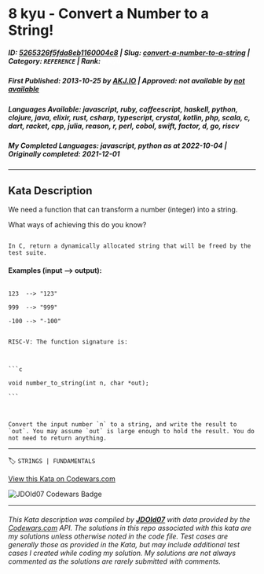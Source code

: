 # 8 kyu - Convert a Number to a String!

##### **ID**: [5265326f5fda8eb1160004c8](https://www.codewars.com/kata/5265326f5fda8eb1160004c8) | **Slug**: [convert-a-number-to-a-string](https://www.codewars.com/kata/5265326f5fda8eb1160004c8) | **Category**: `REFERENCE` | **Rank**: <span style="color:white">8 kyu</span>

##### **First Published**: 2013-10-25 ***by*** [AKJ.IO](https://www.codewars.com/users/AKJ.IO) | **Approved**: *not available* ***by*** [*not available*](*https://www.codewars.com*)

##### **Languages Available**: javascript, ruby, coffeescript, haskell, python, clojure, java, elixir, rust, csharp, typescript, crystal, kotlin, php, scala, c, dart, racket, cpp, julia, reason, r, perl, cobol, swift, factor, d, go, riscv

##### **My Completed Languages**: javascript, python ***as at*** 2022-10-04 | **Originally completed**: 2021-12-01

---

## Kata Description


We need a function that can transform a number (integer) into a string.



What ways of achieving this do you know?



```if:c

In C, return a dynamically allocated string that will be freed by the test suite.

```



#### Examples (input --> output):



```

123  --> "123"

999  --> "999"

-100 --> "-100"

```



~~~if:riscv

RISC-V: The function signature is:



```c

void number_to_string(int n, char *out);

```



Convert the input number `n` to a string, and write the result to `out`. You may assume `out` is large enough to hold the result. You do not need to return anything.

~~~

---


🏷 `STRINGS | FUNDAMENTALS`


[View this Kata on Codewars.com](https://www.codewars.com/kata/5265326f5fda8eb1160004c8)

![](https://www.codewars.com/users/jdold07/badges/large "JDOld07 Codewars Badge")

---

###### *This Kata description was compiled by [**JDOld07**](https://tpstech.dev) with data provided by the [Codewars.com](https://www.codewars.com) API.  The solutions in this repo associated with this kata are my solutions unless otherwise noted in the code file.  Test cases are generally those as provided in the Kata, but may include additional test cases I created while coding my solution.  My solutions are not always commented as the solutions are rarely submitted with comments.*
